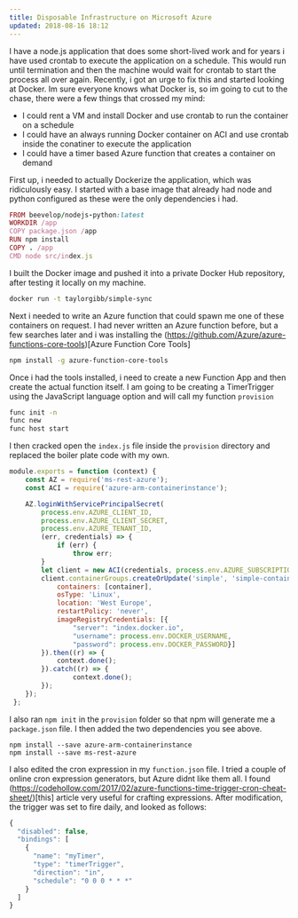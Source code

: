 ```yaml
---
title: Disposable Infrastructure on Microsoft Azure
updated: 2018-08-16 18:12
---
```


I have a node.js application that does some short-lived work and for years i have used crontab to execute the application on a schedule. This would run until termination and then the machine would wait for crontab to start the process all over again. Recently, i got an urge to fix this and started looking at Docker. Im sure everyone knows what Docker is, so im going to cut to the chase, there were a few things that crossed my mind:

* I could rent a VM and install Docker and use crontab to run the container on a schedule
* I could have an always running Docker container on ACI and use crontab inside the conatiner to execute the application
* I could have a timer based Azure function that creates a container on demand 

First up, i needed to actually Dockerize the application, which was ridiculously easy. I started with a base image that already had node and python configured as these were the only dependencies i had.

```ruby
FROM beevelop/nodejs-python:latest
WORKDIR /app
COPY package.json /app
RUN npm install
COPY . /app
CMD node src/index.js
```

I built the Docker image and pushed it into a private Docker Hub repository, after testing it locally on my machine. 

```bash
docker run -t taylorgibb/simple-sync
```

Next i needed to write an Azure function that could spawn me one of these containers on request. I had never written an Azure function before, but a few searches later and i was installing the (https://github.com/Azure/azure-functions-core-tools)[Azure Function Core Tools]

```bash
npm install -g azure-function-core-tools
```

Once i had the tools installed, i need to create a new Function App and then create the actual function itself. I am going to be creating a TimerTrigger using the JavaScript language option and will call my function `provision`

```bash
func init -n
func new
func host start
```

I then cracked open the `index.js` file inside the `provision` directory and replaced the boiler plate code with my own.

```javascript
module.exports = function (context) {
    const AZ = require('ms-rest-azure');
    const ACI = require('azure-arm-containerinstance');

    AZ.loginWithServicePrincipalSecret(
        process.env.AZURE_CLIENT_ID,
        process.env.AZURE_CLIENT_SECRET,
        process.env.AZURE_TENANT_ID,
        (err, credentials) => {
            if (err) {
                throw err;
        }
        let client = new ACI(credentials, process.env.AZURE_SUBSCRIPTION_ID);
        client.containerGroups.createOrUpdate('simple', 'simple-containers', {
            containers: [container],
            osType: 'Linux',
            location: 'West Europe',
            restartPolicy: 'never',
            imageRegistryCredentials: [{
                "server": "index.docker.io",
                "username": process.env.DOCKER_USERNAME,
                "password": process.env.DOCKER_PASSWORD}]
        }).then((r) => {
            context.done();
        }).catch((r) => {
                context.done();
        });
    });   
 };
```

I also ran `npm init` in the `provision` folder so that npm will generate me a `package.json` file. I then added the two dependencies you see above. 

```
npm install --save azure-arm-containerinstance
npm install --save ms-rest-azure
```

I also edited the cron expression in my `function.json` file. I tried a couple of online cron expression generators, but Azure didnt like them all. I found (https://codehollow.com/2017/02/azure-functions-time-trigger-cron-cheat-sheet/)[this] article very useful for crafting expressions. After modification, the trigger was set to fire daily, and looked as follows:
```javascript
{
  "disabled": false,
  "bindings": [
    {
      "name": "myTimer",
      "type": "timerTrigger",
      "direction": "in",
      "schedule": "0 0 0 * * *"
    }
  ]
}
```

